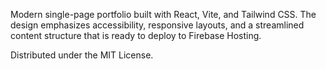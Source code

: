 Modern single-page portfolio built with React, Vite, and Tailwind CSS. The design emphasizes accessibility, responsive layouts, and a streamlined content structure that is ready to deploy to Firebase Hosting.

Distributed under the MIT License.